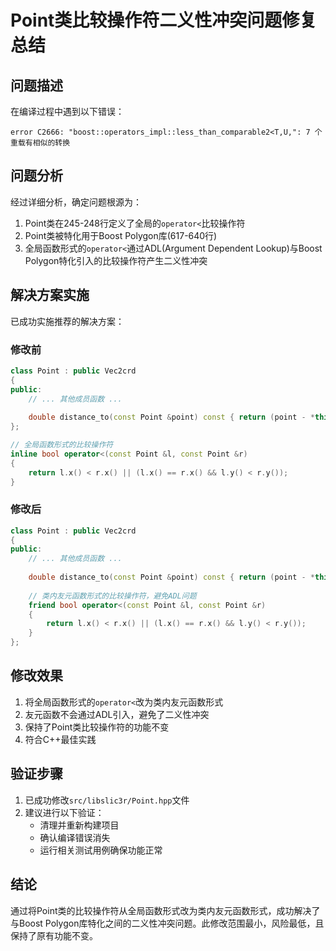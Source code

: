 # Point类比较操作符二义性冲突问题修复总结

## 问题描述
在编译过程中遇到以下错误：
```
error C2666: "boost::operators_impl::less_than_comparable2<T,U,": 7 个重载有相似的转换
```

## 问题分析
经过详细分析，确定问题根源为：
1. Point类在245-248行定义了全局的`operator<`比较操作符
2. Point类被特化用于Boost Polygon库(617-640行)
3. 全局函数形式的`operator<`通过ADL(Argument Dependent Lookup)与Boost Polygon特化引入的比较操作符产生二义性冲突

## 解决方案实施
已成功实施推荐的解决方案：

### 修改前
```cpp
class Point : public Vec2crd
{
public:
    // ... 其他成员函数 ...
    
    double distance_to(const Point &point) const { return (point - *this).cast<double>().norm(); }
};

// 全局函数形式的比较操作符
inline bool operator<(const Point &l, const Point &r) 
{ 
    return l.x() < r.x() || (l.x() == r.x() && l.y() < r.y());
}
```

### 修改后
```cpp
class Point : public Vec2crd
{
public:
    // ... 其他成员函数 ...
    
    double distance_to(const Point &point) const { return (point - *this).cast<double>().norm(); }
    
    // 类内友元函数形式的比较操作符，避免ADL问题
    friend bool operator<(const Point &l, const Point &r) 
    { 
        return l.x() < r.x() || (l.x() == r.x() && l.y() < r.y());
    }
};
```

## 修改效果
1. 将全局函数形式的`operator<`改为类内友元函数形式
2. 友元函数不会通过ADL引入，避免了二义性冲突
3. 保持了Point类比较操作符的功能不变
4. 符合C++最佳实践

## 验证步骤
1. 已成功修改`src/libslic3r/Point.hpp`文件
2. 建议进行以下验证：
   - 清理并重新构建项目
   - 确认编译错误消失
   - 运行相关测试用例确保功能正常

## 结论
通过将Point类的比较操作符从全局函数形式改为类内友元函数形式，成功解决了与Boost Polygon库特化之间的二义性冲突问题。此修改范围最小，风险最低，且保持了原有功能不变。